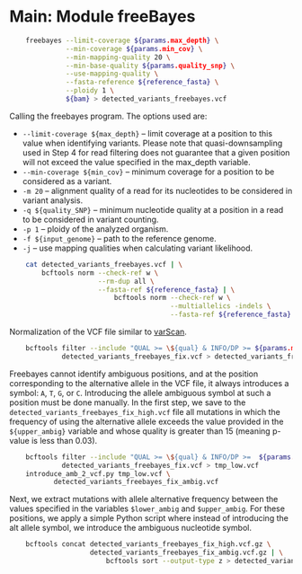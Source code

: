 # Main: Module freeBayes

```Bash
    freebayes --limit-coverage ${params.max_depth} \
              --min-coverage ${params.min_cov} \
              --min-mapping-quality 20 \
              --min-base-quality ${params.quality_snp} \
              --use-mapping-quality \
              --fasta-reference ${reference_fasta} \
              --ploidy 1 \
              ${bam} > detected_variants_freebayes.vcf
```

Calling the freebayes program. The options used are:

 - `--limit-coverage ${max_depth}` – limit coverage at a position to this value when identifying variants. Please note that quasi-downsampling used in Step 4 for read filtering does not guarantee that a given position will not exceed the value specified in the max_depth variable.
 - `--min-coverage ${min_cov}` – minimum coverage for a position to be considered as a variant.
 - `-m 20` – alignment quality of a read for its nucleotides to be considered in variant analysis.
 - `-q ${quality_SNP}` – minimum nucleotide quality at a position in a read to be considered in variant counting.
 - `-p 1` – ploidy of the analyzed organism.
 - `-f ${input_genome}` – path to the reference genome.
 - `-j` – use mapping qualities when calculating variant likelihood.

```Bash
    cat detected_variants_freebayes.vcf | \
        bcftools norm --check-ref w \
                      --rm-dup all \
                      --fasta-ref ${reference_fasta} | \
                          bcftools norm --check-ref w \
                                        --multiallelics -indels \
                                        --fasta-ref ${reference_fasta} > detected_variants_freebayes_fix.vcf
```

Normalization of the VCF file similar to [varScan](Main-Module-varScan.md).

```Bash
    bcftools filter --include "QUAL >= \${qual} & INFO/DP >= ${params.min_cov} & (SAF  + SAR)/(SRF + SRR + SAF + SAR) > ${params.upper_ambig} " \
             detected_variants_freebayes_fix.vcf > detected_variants_freebayes_fix_high.vcf
```
   
Freebayes cannot identify ambiguous positions, and at the position corresponding to the alternative allele in the VCF file, it always introduces a symbol: `A`, `T`, `G`, or `C`. Introducing the allele ambiguous symbol at such a position must be done manually. In the first step, we save to the `detected_variants_freebayes_fix_high.vcf` file all mutations in which the frequency of using the alternative allele exceeds the value provided in the `${upper_ambig}` variable and whose quality is greater than 15 (meaning p-value is less than 0.03).

```Bash
    bcftools filter --include "QUAL >= \${qual} & INFO/DP >=  ${params.min_cov}  & (SAF  + SAR)/(SRF + SRR + SAF + SAR) >= ${params.lower_ambig}  & (SAF  + SAR)/(SRF + SRR + SAF + SAR) <= ${params.upper_ambig} " \
             detected_variants_freebayes_fix.vcf > tmp_low.vcf
    introduce_amb_2_vcf.py tmp_low.vcf \
           detected_variants_freebayes_fix_ambig.vcf
```

Next, we extract mutations with allele alternative frequency between the values specified in the variables `$lower_ambig` and `$upper_ambig`. For these positions, we apply a simple Python script where instead of introducing the alt allele symbol, we introduce the ambiguous nucleotide symbol.

```Bash
    bcftools concat detected_variants_freebayes_fix_high.vcf.gz \
                    detected_variants_freebayes_fix_ambig.vcf.gz | \
                        bcftools sort --output-type z > detected_variants_freebayes_final.vcf.gz
```


